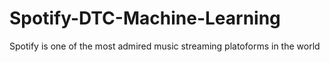 # Spotify-DTC-Machine-Learning
Spotify is one of the most admired music streaming platoforms in the world
